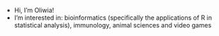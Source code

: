 - Hi, I’m Oliwia!
- I’m interested in: bioinformatics (specifically the applications of R in statistical analysis), immunology, animal sciences and video games

<!---
olinm/olinm is a ✨ special ✨ repository because its `README.md` (this file) appears on your GitHub profile.
You can click the Preview link to take a look at your changes.
--->
